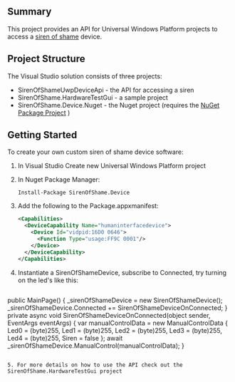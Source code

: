 ## Summary

This project provides an API for Universal Windows 
Platform projects to access a [siren of shame](http://sirenofshame.com) device.

## Project Structure

The Visual Studio solution consists of three projects:

* SirenOfShameUwpDeviceApi - the API for accessing a siren
* SirenOfShame.HardwareTestGui - a sample project
* SirenOfShame.Device.Nuget - the Nuget project (requires the [NuGet Package Project](https://visualstudiogallery.msdn.microsoft.com/fbe9b9b8-34ae-47b5-a751-cb71a16f7e96) )

## Getting Started

To create your own custom siren of shame device software:

1. In Visual Studio Create new Universal Windows Platform project

2. In Nuget Package Manager: 

    `Install-Package SirenOfShame.Device`

3. Add the following to the Package.appxmanifest:  

    ```xml
    <Capabilities>
      <DeviceCapability Name="humaninterfacedevice">
        <Device Id="vidpid:16D0 0646">
          <Function Type="usage:FF9C 0001"/>
        </Device>
      </DeviceCapability>
    </Capabilities>
    ```

4. Instantiate a SirenOfShameDevice, subscribe to Connected, try turning on the led's like this:

    ```c#
public MainPage() {
  _sirenOfShameDevice = new SirenOfShameDevice();
  _sirenOfShameDevice.Connected += SirenOfShameDeviceOnConnected;
}
private async void SirenOfShameDeviceOnConnected(object sender, EventArgs eventArgs) {
  var manualControlData = new ManualControlData
  {
      Led0 = (byte)255,
      Led1 = (byte)255,
      Led2 = (byte)255,
      Led3 = (byte)255,
      Led4 = (byte)255,
      Siren = false
  };
  await _sirenOfShameDevice.ManualControl(manualControlData);
}
```

5. For more details on how to use the API check out the SirenOfShame.HardwareTestGui project
